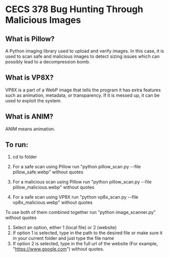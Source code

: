 # CECS 378 Bug Hunting Through Malicious Images

## What is Pillow?
A Python imaging library used to upload and verify images. In this case, it is used to scan safe and malicious images to detect sizing issues which can possibly lead to a decompression bomb.

## What is VP8X?
VP8X is a part of a WebP image that tells the program it has extra features such as animation, metadata, or transparency. If it is messed up, it can be used to exploit the system.

## What is ANIM?
ANIM means animation. 

## To run:

1. cd to folder

2. For a safe scan using Pillow run "python pillow_scan.py --file pillow_safe.webp" without quotes

3. For a malicious scan using Pillow run "python pillow_scan.py --file pillow_malicious.webp" without quotes

4. For a safe scan using VP8X run "python vp8x_scan.py --file vp8x_malicious.webp" without quotes


To use both of them combined together run "python image_scanner.py" without quotes

1. Select an option, either 1 (local file) or 2 (website)
2. If option 1 is selected, type in the path to the desired file or make sure it in your current folder and just type the file name
4. If option 2 is selected, type in the full url of the website (For example, "https://www.google.com") without quotes.
